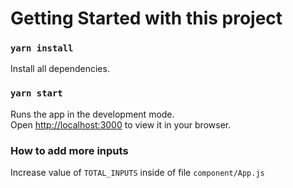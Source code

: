 # Getting Started with this project
### `yarn install`

Install all dependencies.

### `yarn start`

Runs the app in the development mode.\
Open [http://localhost:3000](http://localhost:3000) to view it in your browser.

### How to add more inputs

Increase value of `TOTAL_INPUTS` inside of file `component/App.js`
